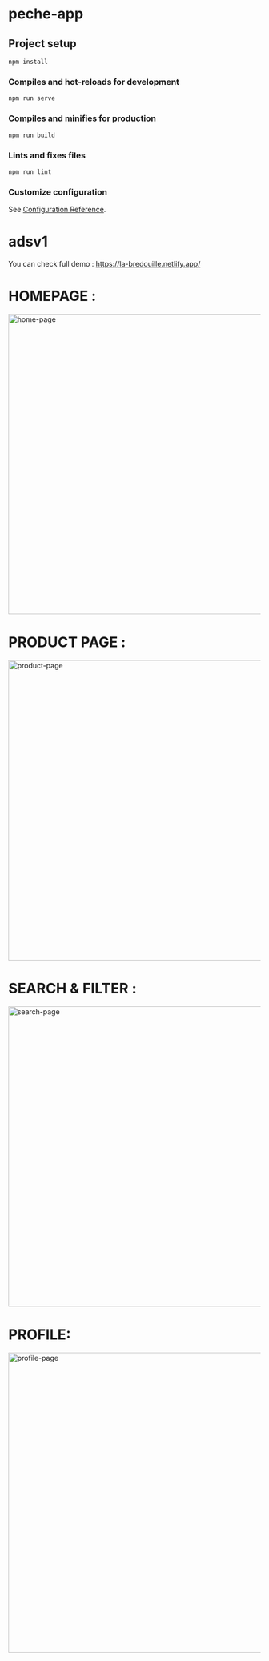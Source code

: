 # peche-app

## Project setup
```
npm install
```

### Compiles and hot-reloads for development
```
npm run serve
```

### Compiles and minifies for production
```
npm run build
```

### Lints and fixes files
```
npm run lint
```

### Customize configuration
See [Configuration Reference](https://cli.vuejs.org/config/).
# adsv1

You can check full demo : https://la-bredouille.netlify.app/

# HOMEPAGE : 

<img src='https://i.ibb.co/zQwF9Hf/Capture-d-e-cran-2020-12-03-a-14-37-29.png' width='600px' alt='home-page'>

# PRODUCT PAGE : 

<img src='https://i.ibb.co/1msVgLy/Capture-d-e-cran-2020-12-03-a-14-31-16.png' width='600px' alt='product-page'>

# SEARCH & FILTER : 

<img src='https://i.ibb.co/bgJyHJ9/Capture-d-e-cran-2020-12-03-a-14-31-07.png' width='600px' alt='search-page'>

# PROFILE: 

<img src='https://i.ibb.co/02N6Nq6/Capture-d-e-cran-2020-12-03-a-14-31-41.png' width='600px' alt='profile-page'>

